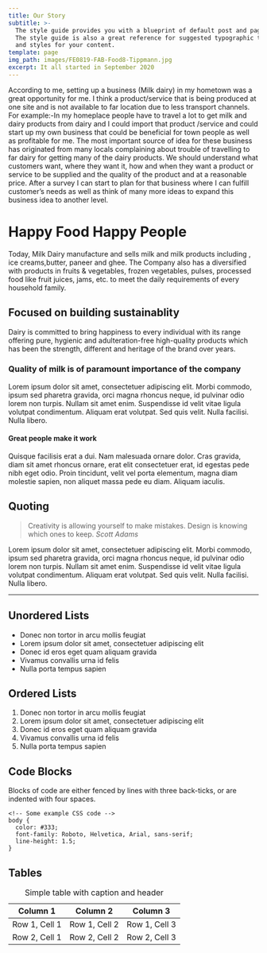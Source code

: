 ```yaml
---
title: Our Story
subtitle: >-
  The style guide provides you with a blueprint of default post and page styles.
  The style guide is also a great reference for suggested typographic treatment
  and styles for your content.
template: page
img_path: images/FE0819-FAB-Food8-Tippmann.jpg
excerpt: It all started in September 2020
---
```

According to me, setting up a business (Milk dairy) in my hometown was a great opportunity for me.
I think a product/service that is being produced at one site and is not available to far location due to less transport channels. For example:-In my homeplace people have to travel a lot to get milk and dairy products from dairy and I could import that product /service and could start up my own business that could be beneficial for town people as well as profitable for me.
The most important source of idea for these business has originated from many locals complaining about trouble of travelling to far dairy for getting many of the dairy products. We should understand what customers want, where they want it, how and when they want a product or service to be supplied and the quality of the product and at a reasonable price. 
After a survey I can start to plan for that business where I can fulfill customer’s needs as well as think of many more ideas to expand this business idea to another level.


# Happy Food Happy People

Today, Milk Dairy manufacture and sells milk and milk products including , ice creams,butter, paneer and ghee. The Company also has a diversified with products in fruits & vegetables, frozen vegetables, pulses, processed food like fruit juices, jams, etc. to meet the daily requirements of every household family.

## Focused on building sustainablity

Dairy is committed to bring happiness to every individual with its range offering pure, hygienic and adulteration-free high-quality products which has been the strength, different and heritage of the brand over years.

### Quality of milk is of paramount importance of the company

Lorem ipsum dolor sit amet, consectetuer adipiscing elit. Morbi commodo, ipsum sed pharetra gravida, orci magna rhoncus neque, id pulvinar odio lorem non turpis. Nullam sit amet enim. Suspendisse id velit vitae ligula volutpat condimentum. Aliquam erat volutpat. Sed quis velit. Nulla facilisi. Nulla libero.

#### Great people make it work

Quisque facilisis erat a dui. Nam malesuada ornare dolor. Cras gravida, diam sit amet rhoncus ornare, erat elit consectetuer erat, id egestas pede nibh eget odio. Proin tincidunt, velit vel porta elementum, magna diam molestie sapien, non aliquet massa pede eu diam. Aliquam iaculis.

## Quoting

>Creativity is allowing yourself to make mistakes. Design is knowing which ones to keep. <cite>Scott Adams</cite>

Lorem ipsum dolor sit amet, consectetuer adipiscing elit. Morbi commodo, ipsum sed pharetra gravida, orci magna rhoncus neque, id pulvinar odio lorem non turpis. Nullam sit amet enim. Suspendisse id velit vitae ligula volutpat condimentum. Aliquam erat volutpat. Sed quis velit. Nulla facilisi. Nulla libero.

<hr />

## Unordered Lists

+ Donec non tortor in arcu mollis feugiat
+ Lorem ipsum dolor sit amet, consectetuer adipiscing elit
+ Donec id eros eget quam aliquam gravida
+ Vivamus convallis urna id felis
+ Nulla porta tempus sapien

## Ordered Lists

1. Donec non tortor in arcu mollis feugiat
2. Lorem ipsum dolor sit amet, consectetuer adipiscing elit
3. Donec id eros eget quam aliquam gravida
4. Vivamus convallis urna id felis
5. Nulla porta tempus sapien

## Code Blocks

Blocks of code are either fenced by lines with three back-ticks, or are indented with four spaces.

```
<!-- Some example CSS code -->
body {
  color: #333;
  font-family: Roboto, Helvetica, Arial, sans-serif;
  line-height: 1.5;
}
```

## Tables

<div class="responsive-table">
  <table>
    <caption>Simple table with caption and header</caption>
    <thead>
      <tr>
        <th>Column 1</th>
        <th>Column 2</th>
        <th>Column 3</th>
      </tr>
    </thead>
    <tbody>
      <tr>
        <td>Row 1, Cell 1</td>
        <td>Row 1, Cell 2</td>
        <td>Row 1, Cell 3</td>
      </tr>
      <tr>
        <td>Row 2, Cell 1</td>
        <td>Row 2, Cell 2</td>
        <td>Row 2, Cell 3</td>
      </tr>
    </tbody>
  </table>
</div>
